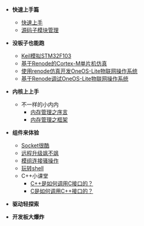 <!-- docs/quick_guide/_sidebar.md -->

- **快速上手篇**
  - [快速上手](/docs/quick_guide/README.md)
  - [源码子模块管理](/docs/quick_guide/quickstart/submodule.md)

- **没板子也能跑**
  - [Keil模拟STM32F103](/docs/quick_guide/simulator/keilsimulator.md)
  - [基于Renode的Cortex-M单片机仿真](docs/quick_guide/simulator/renode/renode-mcu-sample/renode-mcu-sample.md)
  - [使用renode仿真开发OneOS-Lite物联网操作系统](docs/quick_guide/simulator/renode/renode-lite-run/renode-lite-run.md)
  - [基于Renode调试OneOS-Lite物联网操作系统](docs/quick_guide/simulator/renode/renode-lite-gdb/renode-lite-gdb.md)


- **内核上上手**
  - 不一样的小内内
    - [内存管理之序言](/docs/quick_guide/kernel/mem/mem-preface.md)
    - [内存管理之框架](/docs/quick_guide/kernel/mem/mem-frame.md)



- **组件来体验**
  - [Socket很酷](/docs/quick_guide/socket/socket_qg.md)
  - [远程升级飒不飒](/docs/quick_guide/ota/ota_qg.md)
  - [模组连接骚操作](/docs/quick_guide/molink/molink_qg.md)
  - [玩转shell](/docs/quick_guide/shell/shell.md)
  - C++小课堂
    - [C++是如何调用C接口的？](/docs/quick_guide/cplusplus/c++-call-c.md)
    - [C是如何调用C++接口的？](/docs/quick_guide/cplusplus/c-call-c++.md)



- **驱动轻探索**




- **开发板大爆炸**





